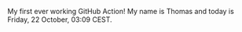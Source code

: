 My first ever working GitHub Action!
My name is Thomas and today is Friday, 22 October, 03:09 CEST. 
